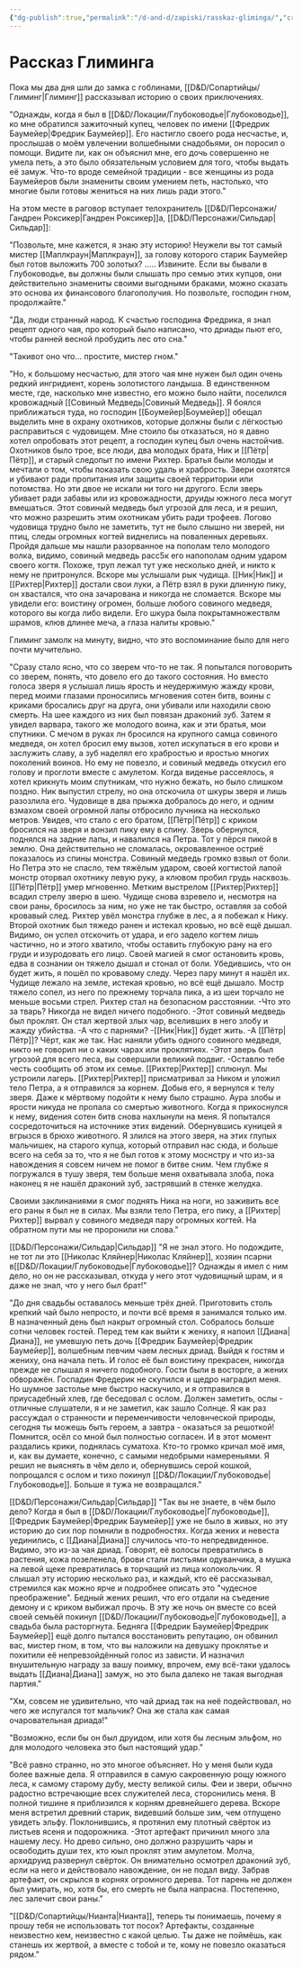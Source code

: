 ```yaml
---
{"dg-publish":true,"permalink":"/d-and-d/zapiski/rasskaz-gliminga/","created":"2023-12-11T11:46:24.000+04:00","updated":"2023-12-26T15:54:53.228+04:00"}
---
```



# Рассказ Глиминга


Пока мы два дня шли до замка с гоблинами, [[D&D/Сопартийцы/Глиминг\|Глиминг]] рассказывал историю о своих приключениях.

"Однажды, когда я был в [[D&D/Локации/Глубоководье\|Глубоководье]], ко мне обратился зажиточный купец, человек по имени [[Фредрик Баумейер\|Фредрик Баумейер]]. Его настигло своего рода несчастье, и, прослышав о моём увлечении волшебными снадобьями, он поросил о помощи. Видите ли, как он объяснил мне, его дочь совершенно не умела петь, а это было обязательным условием для того, чтобы выдать её замуж. Что-то вроде семейной традиции - все женщины из рода Баумейеров были знамениты своим умением петь, настолько, что многие были готовы жениться на них лишь ради этого."

На этом месте в раговор вступает телохранитель [[D&D/Персонажи/Гандрен Роксикер\|Гандрен Роксикер]]а, [[D&D/Персонажи/Сильдар\|Сильдар]]: 

"Позвольте, мне кажется, я знаю эту историю! Неужели вы тот самый мистер [[Маплкраун\|Маплкраун]], за голову которого старик Баумейер был готов выложить 700 золотых? 
..... 
Извините. Если вы бывали в Глубоководье, вы должны были слышать про семью этих купцов, они действительно знамениты своими выгодными браками, можно сказать это основа их финансового благополучия. Но позвольте, господин гном, продолжайте."

"Да, люди странный народ. К счастью господина Фредрика, я знал рецепт одного чая, про который было написано, что дриады пьют его, чтобы ранней весной пробудить лес ото сна."

"Такивот оно что... простите, мистер гном."

"Но, к большому несчастью, для этого чая мне нужен был один очень редкий ингридиент, корень золотистого ландыша. В единственном месте, где, насколько мне известно, его можно было найти, поселился кровожадный [[Совиный Медведь\|Совиный Медведь]]. Я боялся приближаться туда, но господин [[Боумейер\|Боумейер]] обещал выделить мне в охрану охотников, которые должны были с лёгкостью расправиться с чудовищем. Мне стоило бы отказаться, но я давно хотел опробовать этот рецепт, а господин купец был очень настойчив. Охотников было трое, все люди, два молодых брата, Ник и [[Пётр\|Пётр]], и старый следопыт по имени Рихтер. Братья были молоды и мечтали о том, чтобы показать свою удаль и храбрость. Звери охотятся и убивают ради пропитания или защиты своей территории или потомства. Но эти двое не искали ни того ни другого. Если зверь убивает ради забавы или из кровожадности, друиды южного леса могут вмешаться. Этот совиный медведь был угрозой для леса, и я решил, что можно разрешить этим охотникам убить ради трофеев.
Логово чудовища трудно было не заметить, тут не было слышно ни зверей, ни птиц, следы огромных когтей виднелись на поваленных деревьях. Пройдя дальше мы нашли разорванное на пополам тело молодого волка, видимо, совиный медведь расс5к его напополам одним ударом своего когтя. Похоже, труп лежал тут уже несколько дней, и никто к нему не притронулся. Вскоре мы услышали рык чудища. [[Ник\|Ник]] и [[Рихтер\|Рихтер]] достали свои луки, а Пётр взял в руки длинную пику, он хвастался, что она зачарована и никогда не сломается. Вскоре мы увидели его: воистину огромен, больше любого совиного медведя, которого вы когда либо видели. Его шкура была покрытамножествлм шрамов, клюв длинее меча, а глаза налиты кровью."

Глиминг замолк на минуту, видно, что это воспоминание было для него почти мучительно.

"Сразу стало ясно, что со зверем что-то не так. Я попытался поговорить со зверем, понять, что довело его до такого состояния. Но вместо голоса зверя я услышал лишь ярость и неудержимую жажду крови, перед моими глазами проносились мгновения сотен битв, воины с криками бросались друг на друга, они убивали или находили свою смерть. На шее каждого из них был повязан драконий зуб. Затем я увидел варвара, такого же молодого воина, как и эти братья, мои спутники. С мечом в руках лн бросился на крупного самца совиного медведя, он хотел бросил ему вызов, хотел искупаться в его крови и заслужить славу, а зуб наделял его храбростью и яростью многих поколений воинов. Но ему не повезло, и совиный медведь откусил его голову и проглоти вместе с амулетом. Когда виденье рассеялось, я хотел крикнуть моим спутникам, что нужно бежать, но было слишком поздно. Ник выпустил стрелу, но она отскочила от шкуры зверя и лишь разозлила его. Чудовище в два прыжка добралось до него, и одним взмахом своей огромной лапы отбросило лучника на несколько метров. Увидев, что стало с его братом, [[Пётр\|Пётр]] с криком бросился на зверя и вонзил пику ему в спину. Зверь обернулся, поднялся на задние лапы, и навалился на Петра. Тот у пёрся пикой в землю. Она действительно не сломалась, окровавленное остриё показалось из спины монстра. Совиный медведь громко взвыл от боли. Но Петра это не спасло, тем тяжёлым ударом, своей когтистой лапой монстр оторвал охотнику левую руку, а клювом пробил грудь насквозь. [[Пётр\|Пётр]] умер мгновенно. Метким выстрелом [[Рихтер\|Рихтер]] всадил стрелу зверю в шею. Чудище снова взревело и, несмотря на свои раны, бросилось за ним, но уже не так быстро, оставляя за собой кровавый след. Рихтер увёл монстра глубже в лес, а я побежал к Нику. Второй охотник был тяжедо ранен и истекал кровью, но всё ещё дышал. Видимо, он успел отскочить от удара, и его задело когтем лишь частично, но и этого хватило, чтобы оставить глубокую рану на его груди и изуродовать его лицо. Своей магией я смог остановить кровь, едва в сознании он тяжело дышал и стонал от боли. Убедившись, что он будет жить, я пошёл по кровавому следу. Через пару минут я нашёл их. Чудище лежало на земле, истекая кровью, но всё ещё дышало. Мостр тяжело сопел, из него по прежнему торчала пика, а из шеи торчало не меньше восьми стрел. Рихтер стал на безопасном расстоянии. 
-Что это за тварь? Никогда не видел ничего подобного.
-Этот совиный медведь был проклят. Он стал жертвой злых чар, вселивших в него злобу и жажду убийства.
-А что с парнями?
-[[Ник\|Ник]] будет жить.
-А [[Пётр\|Пётр]]? Чёрт, как же так. Нас наняли убить одного совиного медведя, никто не говорил ни о каких чарах или проклятиях.
-Этот зверь был угрозой для всего леса, вы совершили великий подвиг.
-Оставлю тебе честь сообщить об этом их семье.
[[Рихтер\|Рихтер]] сплюнул. Мы устроили лагерь. [[Рихтер\|Рихтер]] присматривал за Ником и уложил тело Петра, а я отправился за корнем. Добыв его, я вернулся к телу зверя. Даже к мёртвому подойти к нему было страшно. Аура злобы и ярости никуда не пропала со смертью животного. Когда я прикоснулся к нему, видения сотен битв снова нахлынули на меня. Я попытался сосредоточиться на источнике этих видений. Обернувшись куницей я вгрызся в брюхо животного. Я злился на этого зверя, на этих глупых мальчишек, на старого купца, который отправил нас сюда, и больше всего на себя за то, что я не был готов к этому моснстру и что из-за навождения я совсем ничем не помог в битве сним. Чем глубже я погружался в тушу зверя, тем больше меня охватывала злоба, пока наконец я не нашёл драконий зуб, застрявший в стенке желудка.

Своими заклинаниями я смог поднять Ника на ноги, но заживить все его раны я был не в силах. Мы взяли тело Петра, его пику, а [[Рихтер\|Рихтер]] вырвал у совиного медведя пару огромных когтей. На обратном пути мы не проронили ни слова."

[[D&D/Персонажи/Сильдар\|Сильдар]] 
"Я не знал этого. Но подождите, не тот ли это [[Николас Кляйнер\|Николас Кляйнер]], хозяин псарни в[[D&D/Локации/Глубоководье\|Глубоководье]]? Однажды я имел с ним дело, но он не рассказывал, откуда у него этот чудовищный шрам, и я даже не знал, что у него был брат!"

"До дня свадьбы оставалось меньше трёх дней. Приготовить столь крепкий чай было непросто, и почти всё время я занимался только им. В назначенный день был накрыт огромный стол. Собралось больше сотни человек гостей. Перед тем как выйти к жениху, я напоил [[Диана\|Диана]], не умевшую петь дочь [[Фредрик Баумейер\|Фредрик Баумейер]], волшебным певчим чаем лесных дриад. Выйдя к гостям и жениху, она начала петь. И голос её был воистину прекрасен, никогда прежде не слышал я ничего подобного. Гости были в восторге, а жених обворажён. Госпадин Фредерик не скупился и щедро наградил меня. Но шумное застолье мне быстро наскучило, и я отправился в приусадебный хлев, где беседовал с ослом. Должен заметить, ослы - отличные слушатели, я и не заметил, как зашло Солнце. Я как раз рассуждал о странности и переменчивости человнческой природы, сегодня ты можешь быть героем, а завтра - оказаться за решоткой! Помнится, осёл со мной был полностью согласен. И в этот момент раздались крики, поднялась суматоха. Кто-то громко кричал моё имя, и, как вы думаете, конечно, с самыми недобрыми намереньями. Я решил не выяснять в чём дело и, обернувшись серой кошкой, попрощался с ослом и тихо покинул [[D&D/Локации/Глубоководье\|Глубоководье]]. Больше я тужа не возвращался."

[[D&D/Персонажи/Сильдар\|Сильдар]]
"Так вы не знаете, в чём было дело? Когда я был в [[D&D/Локации/Глубоководье\|Глубоководье]], [[Фредрик Баумейер\|Фредрик Баумейер]] уже не было в живых, но эту историю до сих пор помнили в подробностях. Когда жених и невеста уединились, с [[Диана\|Диана]] случилось что-то непредвиденное. Видимо, это из-за чая дриад. Говорят, её волосы превратились в растения, кожа позеленела, брови стали листьями одуванчика, а мушка на левой щеке превратилась в торчащий из лица колокольчик. Я слышал эту историю несколько раз, и каждый, кто её рассказывал, стремился как можно ярче и подробнее описать это "чудесное преображение". Бедный жених решил, что его отдали на съедение демону и с криком выбижал прочь. В эту же ночь он вместе со всей своей семьёй покинул [[D&D/Локации/Глубоководье\|Глубоководье]], а свадьба была расторгнута. Бедняга [[Фредрик Баумейер\|Фредрик Баумейер]] ещё долго пытался восстановить репутацию, он обвинил вас, мистер гном, в том, что вы наложили на девушку проклятье и похитили её непревзойдённый голос из зависти. И назначил внушительную награду за вашу поимку, впрочем, ему всё-таки удалось выдать [[Диана\|Диана]] замуж, но это была далеко не такая выгодная партия."

"Хм, совсем не удивительно, что чай дриад так на неё подействовал, но чего же испугался тот мальчик? Она же стала как самая очаровательная дриада!"

"Возможно, если бы он был друидом, или хотя бы лесным эльфом, но для молодого человека это был настоящий удар."

"Всё равно странно, но это многое объясняет. Но у меня были куда более важные дела. Я отправился в самую сакровенную рощу южного леса, к самому старому дубу, месту великой силы. Феи и звери, обычно радостно встречающие всех служителей леса, сторонились меня. В полной тишине я приблизился к корням древнейшего дерева. Вскоре меня встретил древний старик, видевший больше зим, чем отпущено увидеть эльфу. Поклонившись, я протянил ему плотный свёрток из листьев ясеня и подорожника.
-Этот артефакт причинил много зла нашему лесу. Но древо сильно, оно должно разрушить чары и освободить души тех, кто юыл проклят этим амулетом.
Молча, архидруид развернул свёрток. Он внимательно осмотрел драконий зуб, если на него и действовало навождение, он не подал виду. Забрав артефакт, он скрылся в корнях огромного дерева. Тот парень не должен был умирать, но, хотя бы, его смерть не была напрасна. Постепенно, лес залечит свои раны."

"[[D&D/Сопартийцы/Нианта\|Нианта]], теперь ты понимаешь, почему я прошу тебя не использовать тот посох? Артефакты, созданные неизвестно кем, неизвестно с какой целью. Ты даже не поймёшь, как станешь их жертвой, а вместе с тобой и те, кому не повезло оказаться рядом."
